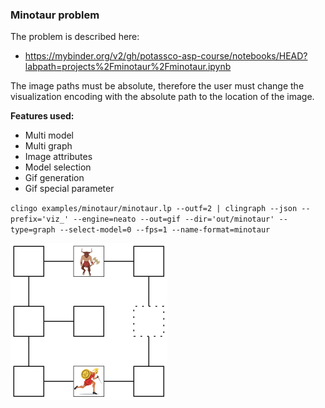 ### Minotaur problem

The problem is described here:
* https://mybinder.org/v2/gh/potassco-asp-course/notebooks/HEAD?labpath=projects%2Fminotaur%2Fminotaur.ipynb

The image paths must be absolute, therefore the user must change the visualization encoding with the absolute path to the location of the image.

**Features used:**
- Multi model
- Multi graph
- Image attributes
- Model selection 
- Gif generation
- Gif special parameter


`clingo examples/minotaur/minotaur.lp --outf=2 | clingraph --json --prefix='viz_' --engine=neato --out=gif --dir='out/minotaur' --type=graph --select-model=0 --fps=1 --name-format=minotaur`

![](minotaur.gif)
